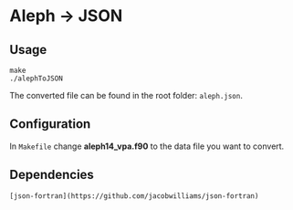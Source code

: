 # Aleph -> JSON

## Usage
```
make
./alephToJSON
```
The converted file can be found in the root folder: `aleph.json`.

## Configuration
In `Makefile` change **aleph14_vpa.f90** to the data file you want to convert.

## Dependencies
```
[json-fortran](https://github.com/jacobwilliams/json-fortran)
```

